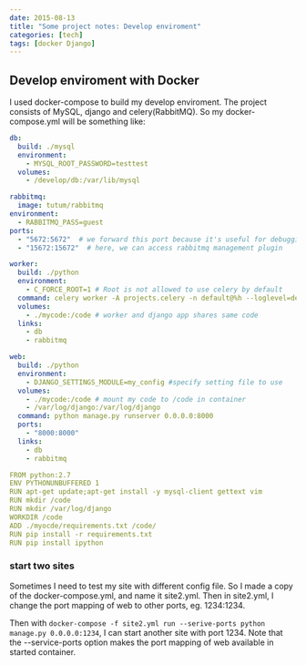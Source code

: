 ```yaml
---
date: 2015-08-13
title: "Some project notes: Develop enviroment"
categories: [tech]
tags: [docker Django]
---
```

## Develop enviroment with Docker
I used docker-compose to build my develop enviroment. The project consists of MySQL, django and celery(RabbitMQ). So my docker-compose.yml will be something like:
<!--more-->

```yaml
db:
  build: ./mysql
  environment:
    - MYSQL_ROOT_PASSWORD=testtest
  volumes:
    - /develop/db:/var/lib/mysql

rabbitmq:
  image: tutum/rabbitmq
environment:
  - RABBITMQ_PASS=guest
ports:
  - "5672:5672"  # we forward this port because it's useful for debugging
  - "15672:15672"  # here, we can access rabbitmq management plugin

worker:
  build: ./python
  environment:
    - C_FORCE_ROOT=1 # Root is not allowed to use celery by default
  command: celery worker -A projects.celery -n default@%h --loglevel=debug
  volumes:
    - ./mycode:/code # worker and django app shares same code
  links:
    - db
    - rabbitmq

web:
  build: ./python
  environment:
    - DJANGO_SETTINGS_MODULE=my_config #specify setting file to use
  volumes:
    - ./mycode:/code # mount my code to /code in container
    - /var/log/django:/var/log/django
  command: python manage.py runserver 0.0.0.0:8000
  ports:
    - "8000:8000"
  links:
    - db
    - rabbitmq
```

```yaml
FROM python:2.7
ENV PYTHONUNBUFFERED 1
RUN apt-get update;apt-get install -y mysql-client gettext vim
RUN mkdir /code
RUN mkdir /var/log/django
WORKDIR /code
ADD ./myocde/requirements.txt /code/
RUN pip install -r requirements.txt
RUN pip install ipython
```

### start two sites
Sometimes I need to test my site with different config file. So I made a copy of the docker-compose.yml, and name it site2.yml. Then in site2.yml,
I change the port mapping of web to other ports, eg. 1234:1234.

Then with ```docker-compose -f site2.yml run --serive-ports python manage.py 0.0.0.0:1234```, I can start another site with port 1234.
Note that the --service-ports option  makes the port mapping of web available in started container.

